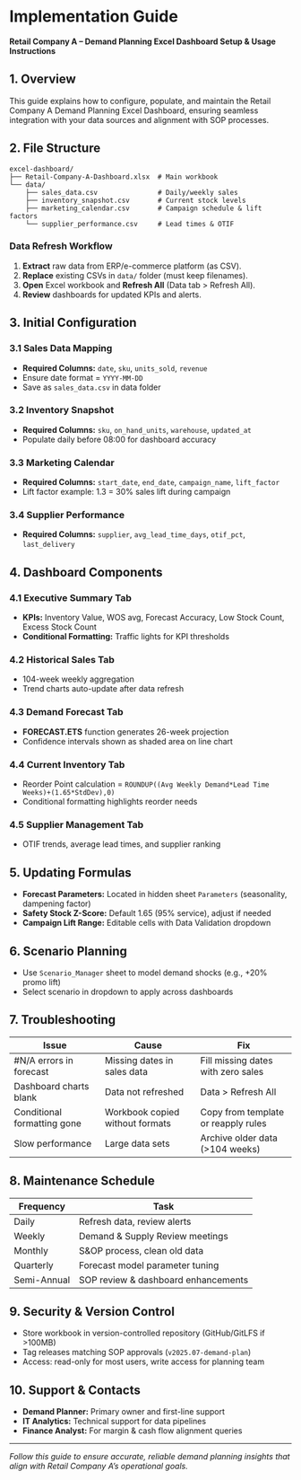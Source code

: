 # Implementation Guide
**Retail Company A – Demand Planning Excel Dashboard Setup & Usage Instructions**

## 1. Overview
This guide explains how to configure, populate, and maintain the Retail Company A Demand Planning Excel Dashboard, ensuring seamless integration with your data sources and alignment with SOP processes.

## 2. File Structure
```
excel-dashboard/
├── Retail-Company-A-Dashboard.xlsx  # Main workbook
└── data/
    ├── sales_data.csv               # Daily/weekly sales
    ├── inventory_snapshot.csv       # Current stock levels
    ├── marketing_calendar.csv       # Campaign schedule & lift factors
    └── supplier_performance.csv     # Lead times & OTIF
```

### Data Refresh Workflow
1. **Extract** raw data from ERP/e-commerce platform (as CSV).
2. **Replace** existing CSVs in `data/` folder (must keep filenames).
3. **Open** Excel workbook and **Refresh All** (Data tab > Refresh All).
4. **Review** dashboards for updated KPIs and alerts.

## 3. Initial Configuration
### 3.1 Sales Data Mapping
- **Required Columns:** `date`, `sku`, `units_sold`, `revenue`
- Ensure date format = `YYYY-MM-DD`
- Save as `sales_data.csv` in data folder

### 3.2 Inventory Snapshot
- **Required Columns:** `sku`, `on_hand_units`, `warehouse`, `updated_at`
- Populate daily before 08:00 for dashboard accuracy

### 3.3 Marketing Calendar
- **Required Columns:** `start_date`, `end_date`, `campaign_name`, `lift_factor`
- Lift factor example: 1.3 = 30% sales lift during campaign

### 3.4 Supplier Performance
- **Required Columns:** `supplier`, `avg_lead_time_days`, `otif_pct`, `last_delivery`

## 4. Dashboard Components
### 4.1 Executive Summary Tab
- **KPIs:** Inventory Value, WOS avg, Forecast Accuracy, Low Stock Count, Excess Stock Count
- **Conditional Formatting:** Traffic lights for KPI thresholds

### 4.2 Historical Sales Tab
- 104-week weekly aggregation
- Trend charts auto-update after data refresh

### 4.3 Demand Forecast Tab
- **FORECAST.ETS** function generates 26-week projection
- Confidence intervals shown as shaded area on line chart

### 4.4 Current Inventory Tab
- Reorder Point calculation = `ROUNDUP((Avg Weekly Demand*Lead Time Weeks)+(1.65*StdDev),0)`
- Conditional formatting highlights reorder needs

### 4.5 Supplier Management Tab
- OTIF trends, average lead times, and supplier ranking

## 5. Updating Formulas
- **Forecast Parameters:** Located in hidden sheet `Parameters` (seasonality, dampening factor)
- **Safety Stock Z-Score:** Default 1.65 (95% service), adjust if needed
- **Campaign Lift Range:** Editable cells with Data Validation dropdown

## 6. Scenario Planning
- Use `Scenario_Manager` sheet to model demand shocks (e.g., +20% promo lift)
- Select scenario in dropdown to apply across dashboards

## 7. Troubleshooting
| Issue | Cause | Fix |
|-------|-------|-----|
| #N/A errors in forecast | Missing dates in sales data | Fill missing dates with zero sales |
| Dashboard charts blank | Data not refreshed | Data > Refresh All |
| Conditional formatting gone | Workbook copied without formats | Copy from template or reapply rules |
| Slow performance | Large data sets | Archive older data (>104 weeks) |

## 8. Maintenance Schedule
| Frequency | Task |
|-----------|------|
| Daily | Refresh data, review alerts |
| Weekly | Demand & Supply Review meetings |
| Monthly | S&OP process, clean old data |
| Quarterly | Forecast model parameter tuning |
| Semi-Annual | SOP review & dashboard enhancements |

## 9. Security & Version Control
- Store workbook in version-controlled repository (GitHub/GitLFS if >100MB)
- Tag releases matching SOP approvals (`v2025.07-demand-plan`) 
- Access: read-only for most users, write access for planning team

## 10. Support & Contacts
- **Demand Planner:** Primary owner and first-line support
- **IT Analytics:** Technical support for data pipelines
- **Finance Analyst:** For margin & cash flow alignment queries

---

*Follow this guide to ensure accurate, reliable demand planning insights that align with Retail Company A’s operational goals.*